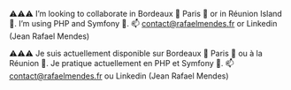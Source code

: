 ⚠️⚠️⚠️ I’m looking to collaborate in Bordeaux 🍷 Paris 🗼 or in Réunion Island🌴. I’m using PHP and Symfony 🌱.
📫 contact@rafaelmendes.fr or Linkedin (Jean Rafael Mendes)

⚠️⚠️⚠️ Je suis actuellement disponible sur Bordeaux 🍷 Paris 🗼 ou à la Réunion 🌴. Je pratique actuellement en PHP et Symfony 🌱.
📫 contact@rafaelmendes.fr ou Linkedin (Jean Rafael Mendes)
